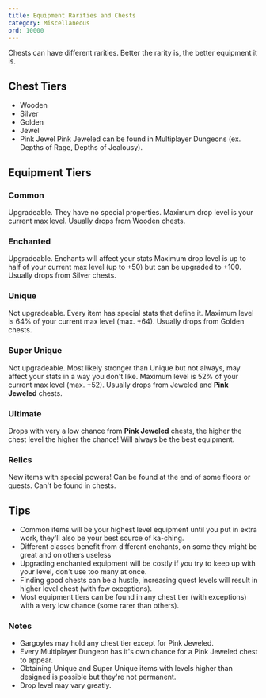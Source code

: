 ```yaml
---
title: Equipment Rarities and Chests
category: Miscellaneous
ord: 10000
---
```


Chests can have different rarities. Better the rarity is, the better equipment it is.

## Chest Tiers

- Wooden
- Silver
- Golden
- Jewel
- Pink Jewel
  Pink Jeweled can be found in Multiplayer Dungeons (ex. Depths of Rage, Depths of Jealousy).

## Equipment Tiers

### Common

Upgradeable. They have no special properties. Maximum drop level is your current max level. Usually drops from Wooden chests.

### Enchanted

Upgradeable. Enchants will affect your stats Maximum drop level is up to half of your current max level (up to +50) but can be upgraded to +100. Usually drops from Silver chests.

### Unique

Not upgradeable. Every item has special stats that define it. Maximum level is 64% of your current max level (max. +64). Usually drops from Golden chests.

### Super Unique

Not upgradeable. Most likely stronger than Unique but not always, may affect your stats in a way you don't like. Maximum level is 52% of your current max level (max. +52). Usually drops from Jeweled and **Pink Jeweled** chests.

### Ultimate

Drops with very a low chance from **Pink Jeweled** chests, the higher the chest level the higher the chance! Will always be the best equipment.

### Relics

New items with special powers! Can be found at the end of some floors or quests. Can't be found in chests.

## Tips

- Common items will be your highest level equipment until you put in extra work, they'll also be your best source of ka-ching.
- Different classes benefit from different enchants, on some they might be great and on others useless
- Upgrading enchanted equipment will be costly if you try to keep up with your level, don't use too many at once.
- Finding good chests can be a hustle, increasing quest levels will result in higher level chest (with few exceptions).
- Most equipment tiers can be found in any chest tier (with exceptions) with a very low chance (some rarer than others).

### Notes

- Gargoyles may hold any chest tier except for Pink Jeweled.
- Every Multiplayer Dungeon has it's own chance for a Pink Jeweled chest to appear.
- Obtaining Unique and Super Unique items with levels higher than designed is possible but they're not permanent.
- Drop level may vary greatly.
